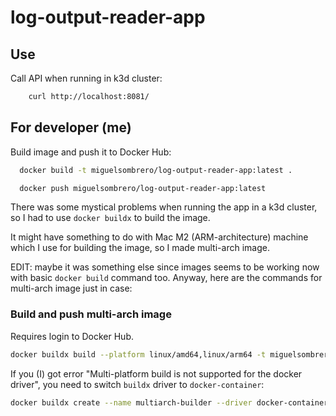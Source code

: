 # log-output-reader-app

## Use

Call API when running in k3d cluster:

```bash
    curl http://localhost:8081/
```

## For developer (me)

Build image and push it to Docker Hub:

```bash
  docker build -t miguelsombrero/log-output-reader-app:latest .
```

```bash
  docker push miguelsombrero/log-output-reader-app:latest
```

There was some mystical problems when running the app in a k3d cluster, so I had to use `docker buildx` to build the
image.

It might have something to do with Mac M2 (ARM-architecture) machine which I use for building the image, so I made
multi-arch image.

EDIT: maybe it was something else since images seems to be working now with basic `docker build` command too.
Anyway, here are the commands for multi-arch image just in case:

### Build and push multi-arch image

Requires login to Docker Hub.

```bash
docker buildx build --platform linux/amd64,linux/arm64 -t miguelsombrero/log-output-reader-app:latest --push .
```

If you (I) got error "Multi-platform build is not supported for the docker driver", you need to switch `buildx` driver
to `docker-container`:

```bash
docker buildx create --name multiarch-builder --driver docker-container --use
```
